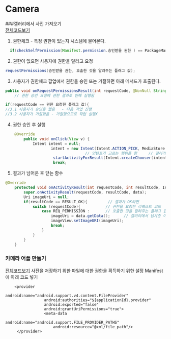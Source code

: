 # Camera

###갤러리에서 사진 가져오기  
[전체코드보기](https://github.com/Youngho-Kim/Camera/blob/master/app/src/main/java/com/android/kwave/camera/MainActivity.java)
1. 권한체크 - 특정 권한이 있는지 시스템에 물어본다.   
 ```java
   if(checkSelfPermission(Manifest.permission.승인받을 권한 ) == PackageManager.PERMISSION_GRANTED}
   ````
2. 권한이 없으면 사용자에 권한을 달라고 요청
```java
requestPermissions(승인받을 권한, 호출한 것을 알려주는 플래그 값);
```
3. 사용자가 권한체크 팝업에서 권한을 승인 또는 거절하면 아래 메서드가 호출된다.
```java
public void onRequestPermissionsResult(int requestCode, @NonNull String[] permissions, @NonNull int[] grantResults) {   }
    // 권한 승인 요청에 관한 결과로 인해 실행됨

if(requestCode == 권한 요청한 플래그 값){  
//3.1 사용자가 승인을 했음   - 다음 작업 진행
//3.2 사용자가 거절했음 - 거절했으므로 작업 실행X
```
4. 권한 승인 후 실행
```java
    @Override
        public void onClick(View v) {
            Intent intent = null;
                    intent = new Intent(Intent.ACTION_PICK, MediaStore.Images.Media.EXTERNAL_CONTENT_URI);
                                   // 인텐트가 고르는 행위를 함     // 갤러리의 uri는 위와 같음
                     startActivityForResult(Intent.createChooser(intent,"사용할 앱을 선택하세요"),REQ_PERMISSION);
                     break;
```                     
5. 결과가 넘어온 후 닫는 함수
```java
@Override
    protected void onActivityResult(int requestCode, int resultCode, Intent data) {
        super.onActivityResult(requestCode, resultCode, data);
        Uri imageUri = null;                 
        if(resultCode == RESULT_OK){         // 결과가 OK라면 
            switch (requestCode){           // 권한을 요청한 리퀘스트 코드
                case REQ_PERMISSION :       // 호출한 것을 알려주는 플래그 값     
                    imageUri = data.getData();      // 갤러리에서 넘겨준 이미지를 받아서 이미지뷰에 넣어줌 - 이미지뷰를 세팅해줌
                    imageView.setImageURI(imageUri);
                    break;
                }
            }
        }
    }
```    

  
### 카메라 어플 만들기  
[전체코드보기](https://github.com/Youngho-Kim/Camera/blob/master/app/src/main/java/com/android/kwave/camera/CameraActivity.java)
사진을 저장하기 위한 파일에 대한 권한을 획득하기 위한 설정
Manifest에 아래 코드 넣기

        <provider       
                     android:name="android.support.v4.content.FileProvider"
                     android:authorities="${applicationId}.provider"
                     android:exported="false"
                     android:grantUriPermissions="true">
                     <meta-data
                         android:name="android.support.FILE_PROVIDER_PATHS"
                         android:resource="@xml/file_path"/>
         </provider>
